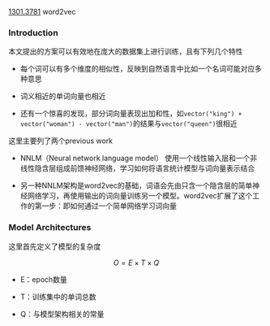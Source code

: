[1301.3781](https://arxiv.org/pdf/1301.3781)  word2vec

### Introduction

本文提出的方案可以有效地在庞大的数据集上进行训练，且有下列几个特性

* 每个词可以有多个维度的相似性，反映到自然语言中比如一个名词可能对应多种意思

* 词义相近的单词向量也相近

* 还有一个惊喜的发现，部分词向量表现出加和性，如`vector("king") + vector("woman") - vector("man")`的结果与`vector("queen")`很相近

这里主要列了两个previous work

* NNLM（Neural network language model）  使用一个线性输入层和一个非线性隐含层组成前馈神经网络，学习如何将语言统计模型与词向量表示结合

* 另一种NNLM架构是word2vec的基础，词语会先由只含一个隐含层的简单神经网络学习，再使用输出的词向量训练另一个模型。word2vec扩展了这个工作的第一步：即如何通过一个简单网络学习词向量

### Model Architectures

这里首先定义了模型的复杂度

$$
O = E \times T \times Q
$$

* E：epoch数量

* T：训练集中的单词总数

* Q：与模型架构相关的常量


